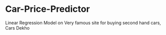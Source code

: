 # Car-Price-Predictor
Linear Regression Model on Very famous site for buying second hand cars, Cars Dekho
